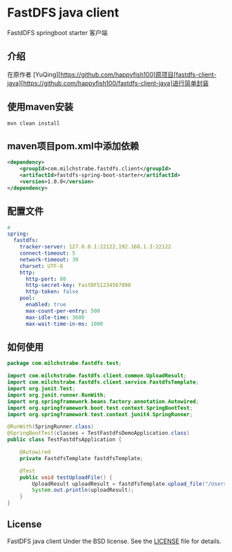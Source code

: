 # FastDFS java client
FastdDFS springboot starter 客户端

## 介绍

在原作者 [YuQing][https://github.com/happyfish100]原项目[fastdfs-client-java][https://github.com/happyfish100/fastdfs-client-java]进行简单封装

## 使用maven安装

```shell
mvn clean install
```

## maven项目pom.xml中添加依赖

```xml
<dependency>
    <groupId>com.milchstrabe.fastdfs.client</groupId>
    <artifactId>fastdfs-spring-boot-starter</artifactId>
    <version>1.0.0</version>
</dependency>
```

## 配置文件

```yaml
# 
spring:
  fastdfs:
    tracker-server: 127.0.0.1:22122,192.168.1.3:22122
    connect-timeout: 5
    network-timeout: 30
    charset: UTF-8
    http:
      http-port: 80
      http-secret-key: FastDFS1234567890
      http-token: false
    pool:
      enabled: true
      max-count-per-entry: 500
      max-idle-time: 3600
      max-wait-time-in-ms: 1000
```

## 如何使用

```java
package com.milchstrabe.fastdfs.test;

import com.milchstrabe.fastdfs.client.common.UploadResult;
import com.milchstrabe.fastdfs.client.service.FastdfsTemplate;
import org.junit.Test;
import org.junit.runner.RunWith;
import org.springframework.beans.factory.annotation.Autowired;
import org.springframework.boot.test.context.SpringBootTest;
import org.springframework.test.context.junit4.SpringRunner;

@RunWith(SpringRunner.class)
@SpringBootTest(classes = TestFastdfsDemoApplication.class)
public class TestFastdfsApplication {

    @Autowired
    private FastdfsTemplate fastdfsTemplate;

    @Test
    public void testUploadFile() {
        UploadResult uploadResult = fastdfsTemplate.upload_file("/Users/admin/Desktop/test.py", null, null);
        System.out.println(uploadResult);
    }
}

```



## License

 FastDFS java client Under the BSD license. See the [LICENSE](https://github.com/ch3n90/fastdfs-client-java/LICENSE) file for details.